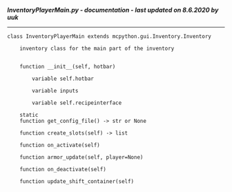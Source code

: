 ***InventoryPlayerMain.py - documentation - last updated on 8.6.2020 by uuk***
___

    class InventoryPlayerMain extends mcpython.gui.Inventory.Inventory
        
        inventory class for the main part of the inventory


        function __init__(self, hotbar)

            variable self.hotbar

            variable inputs

            variable self.recipeinterface

        static
        function get_config_file() -> str or None

        function create_slots(self) -> list

        function on_activate(self)

        function armor_update(self, player=None)

        function on_deactivate(self)

        function update_shift_container(self)